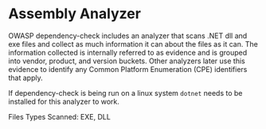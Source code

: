 Assembly Analyzer
==============

OWASP dependency-check includes an analyzer that scans .NET dll and exe files and collect as
much information it can about the files as it can. The information collected
is internally referred to as evidence and is grouped into vendor, product, and version
buckets. Other analyzers later use this evidence to identify any Common Platform
Enumeration (CPE) identifiers that apply.

If dependency-check is being run on a linux system `dotnet` needs to be
installed for this analyzer to work.

Files Types Scanned: EXE, DLL
